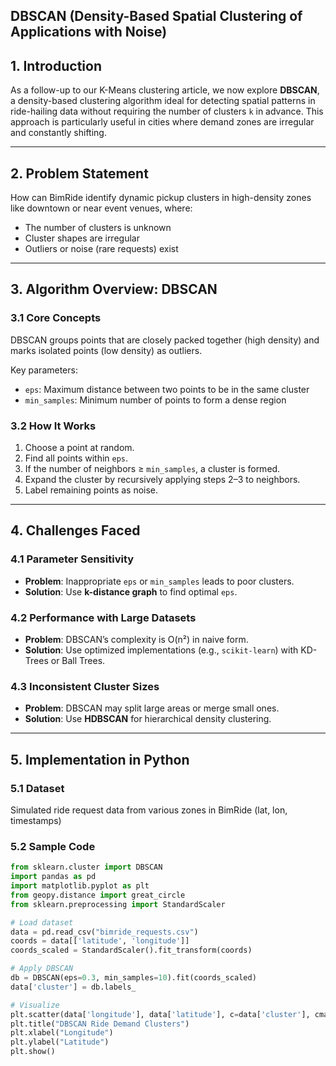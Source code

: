 ## DBSCAN (Density-Based Spatial Clustering of Applications with Noise)

## 1. Introduction

As a follow-up to our K-Means clustering article, we now explore **DBSCAN**, a density-based clustering algorithm ideal for detecting spatial patterns in ride-hailing data without requiring the number of clusters `k` in advance. This approach is particularly useful in cities where demand zones are irregular and constantly shifting.

---

## 2. Problem Statement

How can BimRide identify dynamic pickup clusters in high-density zones like downtown or near event venues, where:
- The number of clusters is unknown
- Cluster shapes are irregular
- Outliers or noise (rare requests) exist

---

## 3. Algorithm Overview: DBSCAN

### 3.1 Core Concepts

DBSCAN groups points that are closely packed together (high density) and marks isolated points (low density) as outliers.

Key parameters:
- `eps`: Maximum distance between two points to be in the same cluster
- `min_samples`: Minimum number of points to form a dense region

### 3.2 How It Works

1. Choose a point at random.
2. Find all points within `eps`.
3. If the number of neighbors ≥ `min_samples`, a cluster is formed.
4. Expand the cluster by recursively applying steps 2–3 to neighbors.
5. Label remaining points as noise.

---

## 4. Challenges Faced

### 4.1 Parameter Sensitivity
- **Problem**: Inappropriate `eps` or `min_samples` leads to poor clusters.
- **Solution**: Use **k-distance graph** to find optimal `eps`.

### 4.2 Performance with Large Datasets
- **Problem**: DBSCAN’s complexity is O(n²) in naive form.
- **Solution**: Use optimized implementations (e.g., `scikit-learn`) with KD-Trees or Ball Trees.

### 4.3 Inconsistent Cluster Sizes
- **Problem**: DBSCAN may split large areas or merge small ones.
- **Solution**: Use **HDBSCAN** for hierarchical density clustering.

---

## 5. Implementation in Python

### 5.1 Dataset
Simulated ride request data from various zones in BimRide (lat, lon, timestamps)

### 5.2 Sample Code

```python
from sklearn.cluster import DBSCAN
import pandas as pd
import matplotlib.pyplot as plt
from geopy.distance import great_circle
from sklearn.preprocessing import StandardScaler

# Load dataset
data = pd.read_csv("bimride_requests.csv")
coords = data[['latitude', 'longitude']]
coords_scaled = StandardScaler().fit_transform(coords)

# Apply DBSCAN
db = DBSCAN(eps=0.3, min_samples=10).fit(coords_scaled)
data['cluster'] = db.labels_

# Visualize
plt.scatter(data['longitude'], data['latitude'], c=data['cluster'], cmap='tab10')
plt.title("DBSCAN Ride Demand Clusters")
plt.xlabel("Longitude")
plt.ylabel("Latitude")
plt.show()
```